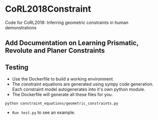 # CoRL2018Constraint
Code for CoRL2018: Inferring geometric constraints in human demonstrations

## Add Documentation on Learning Prismatic, Revolute and Planer Constraints 

## Testing
* Use the Dockerfile to build a working environment. 
* The constraint equations are generated using sympy code generation. Each constraint model autogenerates into it's own python module. 
* The Dockerfile will generate all these files for you. 
```
python constraint_equations/geometric_constraints.py
```
* ```Run test.py``` to see an example. 